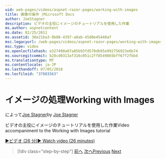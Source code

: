```yaml
---
uid: web-pages/videos/aspnet-razor-pages/working-with-images
title: 画像の操作 |Microsoft Docs
author: JoeStagner
description: ビデオの主役にイメージのチュートリアルを使用した作業
ms.author: aspnetcontent
ms.date: 02/25/2011
ms.assetid: 38e21ba3-9b08-4397-a8ab-45d0e45448af
msc.legacyurl: /web-pages/videos/aspnet-razor-pages/working-with-images
msc.type: video
ms.openlocfilehash: e327490a07a85b93fd578db95e992756923e6b74
ms.sourcegitcommit: b28cd0313af316c051c2ff8549865bff67f2fbb4
ms.translationtype: MT
ms.contentlocale: ja-JP
ms.lasthandoff: 07/05/2018
ms.locfileid: "37803563"
---
```

<a name="working-with-images"></a><span data-ttu-id="0fb06-103">イメージの処理</span><span class="sxs-lookup"><span data-stu-id="0fb06-103">Working with Images</span></span>
====================
<span data-ttu-id="0fb06-104">によって[Joe Stagner](https://github.com/JoeStagner)</span><span class="sxs-lookup"><span data-stu-id="0fb06-104">by [Joe Stagner](https://github.com/JoeStagner)</span></span>

<span data-ttu-id="0fb06-105">ビデオの主役にイメージのチュートリアルを使用した作業</span><span class="sxs-lookup"><span data-stu-id="0fb06-105">Video accompaniment to the Working with Images tutorial</span></span>

[<span data-ttu-id="0fb06-106">&#9654;ビデオ (26 分)</span><span class="sxs-lookup"><span data-stu-id="0fb06-106">&#9654; Watch video (26 minutes)</span></span>](https://channel9.msdn.com/Blogs/ASP-NET-Site-Videos/working-with-images)

> [!div class="step-by-step"]
> <span data-ttu-id="0fb06-107">[前へ](working-with-files.md)
> [次へ](working-with-video.md)</span><span class="sxs-lookup"><span data-stu-id="0fb06-107">[Previous](working-with-files.md)
[Next](working-with-video.md)</span></span>
